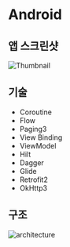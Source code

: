# Android

## 앱 스크린샷
![Thumbnail](https://github.com/GrapeBongBong/Android/assets/58154638/a2f7aab4-991d-4180-a038-9c16b4e2f064)


## 기술
- Coroutine
- Flow 
- Paging3
- View Binding 
- ViewModel
- Hilt
- Dagger 
- Glide
- Retrofit2 
- OkHttp3 

## 구조
![architecture](https://github.com/GrapeBongBong/Android/assets/58154638/7fc66f8c-2d4c-4247-acff-02f1b669113b)
